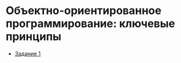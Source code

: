# Объектно-ориентированное программирование: ключевые принципы

* [Задание 1](https://github.com/shvisor/java_9.1_API)
